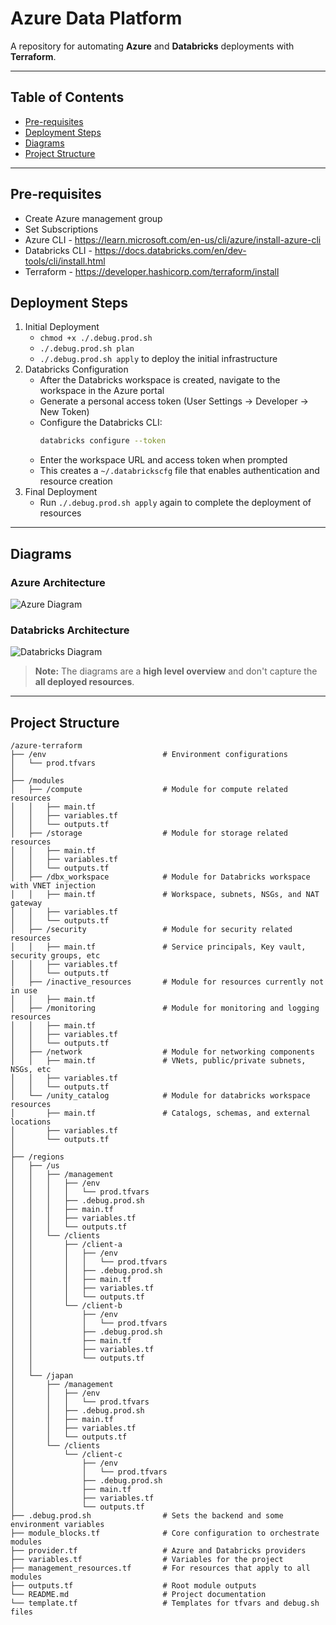 # Azure Data Platform 

A repository for automating **Azure** and **Databricks** deployments with **Terraform**.

---

## Table of Contents

- [Pre-requisites](#pre-requisites)
- [Deployment Steps](#deployment-steps)
- [Diagrams](#diagrams)
- [Project Structure](#project-structure)

---

## Pre-requisites

- Create Azure management group
- Set Subscriptions
- Azure CLI - https://learn.microsoft.com/en-us/cli/azure/install-azure-cli
- Databricks CLI - https://docs.databricks.com/en/dev-tools/cli/install.html
- Terraform - https://developer.hashicorp.com/terraform/install

## Deployment Steps

1. Initial Deployment
   - `chmod +x ./.debug.prod.sh`
   - `./.debug.prod.sh plan`
   - `./.debug.prod.sh apply` to deploy the initial infrastructure
2. Databricks Configuration
   - After the Databricks workspace is created, navigate to the workspace in the Azure portal
   - Generate a personal access token (User Settings → Developer → New Token)
   - Configure the Databricks CLI:
     ```bash
     databricks configure --token
     ```
   - Enter the workspace URL and access token when prompted
   - This creates a `~/.databrickscfg` file that enables authentication and resource creation
3. Final Deployment
   - Run `./.debug.prod.sh apply` again to complete the deployment of resources

---

## Diagrams

### Azure Architecture

![Azure Diagram](assets/Azure_architecture.png)

### Databricks Architecture

![Databricks Diagram](assets/Databricks_architecture.png)

> **Note:** The diagrams are a **high level overview** and don't capture the **all deployed resources**.

---

## Project Structure

```
/azure-terraform
├── /env                          # Environment configurations
│   └── prod.tfvars
│               
├── /modules
│   ├── /compute                  # Module for compute related resources
│   │   ├── main.tf
│   │   ├── variables.tf
│   │   └── outputs.tf
│   ├── /storage                  # Module for storage related resources
│   │   ├── main.tf
│   │   ├── variables.tf
│   │   └── outputs.tf
│   ├── /dbx_workspace            # Module for Databricks workspace with VNET injection
│   │   ├── main.tf               # Workspace, subnets, NSGs, and NAT gateway
│   │   ├── variables.tf
│   │   └── outputs.tf
│   ├── /security                 # Module for security related resources
│   │   ├── main.tf               # Service principals, Key vault, security groups, etc
│   │   ├── variables.tf
│   │   └── outputs.tf
│   ├── /inactive_resources       # Module for resources currently not in use
│   │   ├── main.tf
│   ├── /monitoring               # Module for monitoring and logging resources
│   │   ├── main.tf
│   │   ├── variables.tf
│   │   └── outputs.tf
│   ├── /network                  # Module for networking components
│   │   ├── main.tf               # VNets, public/private subnets, NSGs, etc
│   │   ├── variables.tf
│   │   └── outputs.tf
│   └── /unity_catalog            # Module for databricks workspace resources
│       ├── main.tf               # Catalogs, schemas, and external locations
│       ├── variables.tf
│       └── outputs.tf
│
├── /regions
│   ├── /us
│   │   ├── /management
│   │   │   ├── /env
│   │   │   │   └── prod.tfvars
│   │   │   ├── .debug.prod.sh
│   │   │   ├── main.tf
│   │   │   ├── variables.tf
│   │   │   └── outputs.tf
│   │   └── /clients
│   │       ├── /client-a
│   │       │   ├── /env
│   │       │   │   └── prod.tfvars
│   │       │   ├── .debug.prod.sh
│   │       │   ├── main.tf
│   │       │   ├── variables.tf
│   │       │   └── outputs.tf
│   │       └── /client-b
│   │           ├── /env
│   │           │   └── prod.tfvars
│   │           ├── .debug.prod.sh
│   │           ├── main.tf
│   │           ├── variables.tf
│   │           └── outputs.tf
│   │
│   └── /japan
│       ├── /management
│       │   ├── /env
│       │   │   └── prod.tfvars
│       │   ├── .debug.prod.sh
│       │   ├── main.tf
│       │   ├── variables.tf
│       │   └── outputs.tf
│       └── /clients
│           └── /client-c
│               ├── /env
│               │   └── prod.tfvars
│               ├── .debug.prod.sh
│               ├── main.tf
│               ├── variables.tf
│               └── outputs.tf
├── .debug.prod.sh                # Sets the backend and some environment variables
├── module_blocks.tf              # Core configuration to orchestrate modules
├── provider.tf                   # Azure and Databricks providers
├── variables.tf                  # Variables for the project
├── management_resources.tf       # For resources that apply to all modules
├── outputs.tf                    # Root module outputs
└── README.md                     # Project documentation
└── template.tf                   # Templates for tfvars and debug.sh files

```
